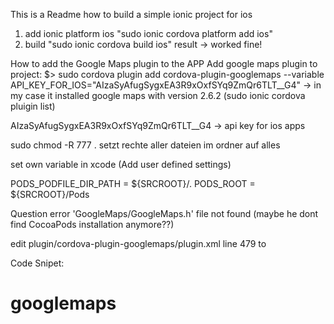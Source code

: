 This is a Readme how to build a simple ionic project for ios
1. add ionic platform ios "sudo ionic cordova platform add ios"
2. build "sudo ionic cordova build ios"
result -> worked fine!

How to add the Google Maps plugin to the APP
Add google maps plugin to project: $> sudo cordova plugin add cordova-plugin-googlemaps --variable API_KEY_FOR_IOS="AIzaSyAfugSygxEA3R9xOxfSYq9ZmQr6TLT__G4"
-> in my case it installed google maps with version 2.6.2 (sudo ionic cordova pluigin list)

AIzaSyAfugSygxEA3R9xOxfSYq9ZmQr6TLT__G4 -> api key for ios apps

sudo chmod -R 777 . setzt rechte aller dateien im ordner auf alles

set own variable in xcode (Add user defined settings)

PODS_PODFILE_DIR_PATH = ${SRCROOT}/.
PODS_ROOT = ${SRCROOT}/Pods

Question error 'GoogleMaps/GoogleMaps.h' file not found (maybe he dont find CocoaPods installation anymore??)

edit plugin/cordova-plugin-googlemaps/plugin.xml line 479  <pod name="GoogleMaps" spec="~> 3.1.0"/> to <pod name="GoogleMaps" spec="~> 2.7.0"/>

Code Snipet:
# googlemaps
